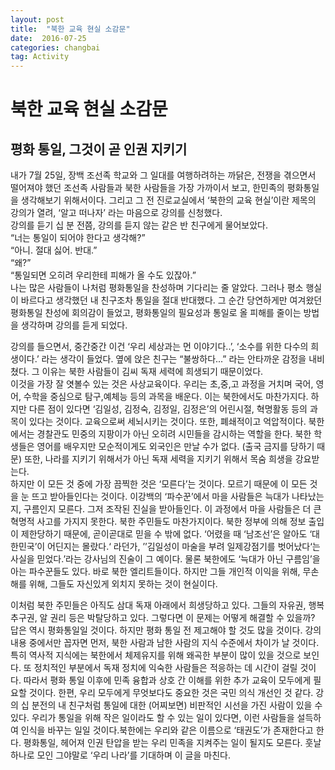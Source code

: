 ```yaml
---  
layout: post  
title:  "북한 교육 현실 소감문"
date:  2016-07-25   
categories: changbai   
tag: Activity  
---  
```


# 북한 교육 현실 소감문
## 평화 통일, 그것이 곧 인권 지키기

내가 7월 25일, 장백 조선족 학교와 그 일대를 여행하려하는 까닭은, 전쟁을 겪으면서 떨어져야 했던 조선족 사람들과 북한 사람들을 가장 가까이서 보고, 한민족의 평화통일을 생각해보기 위해서이다. 그리고 그 전 진로교실에서 ‘북한의 교육 현실’이란 제목의 강의가 열려, ‘알고 떠나자’ 라는 마음으로 강의를 신청했다.  
강의를 듣기 십 분 전쯤, 강의를 듣지 않는 같은 반 친구에게 물어보았다.   
“너는 통일이 되어야 한다고 생각해?”  
“아니. 절대 싫어. 반대.”  
“왜?”  
“통일되면 오히려 우리한테 피해가 올 수도 있잖아.”  
나는 많은 사람들이 나처럼 평화통일을 찬성하며 기다리는 줄 알았다. 그러나 평소 행실이 바르다고 생각했던 내 친구조차 통일을 절대 반대했다. 그 순간 당연하게만 여겨왔던 평화통일 찬성에 회의감이 들었고, 평화통일의 필요성과 통일로 올 피해를 줄이는 방법을 생각하며 강의를 듣게 되었다.  
  
강의를 들으면서, 중간중간 이건 ‘우리 세상과는 먼 이야기다..’, ‘소수를 위한 다수의 희생이다.’ 라는 생각이 들었다. 옆에 앉은 친구는 “불쌍하다...” 라는 안타까운 감정을 내비쳤다. 그 이유는 북한 사람들이 김씨 독재 세력에 희생되기 때문이었다.  
이것을 가장 잘 엿볼수 있는 것은 사상교육이다. 우리는 초,중,고 과정을 거치며 국어, 영어, 수학을 중심으로 탐구,예체능 등의 과목을 배운다. 이는 북한에서도 마찬가지다. 하지만 다른 점이 있다면 ‘김일성, 김정숙, 김정일, 김정은’의 어린시절, 혁명활동 등의 과목이 있다는 것이다. 교육으로써 세뇌시키는 것이다.  또한, 폐쇄적이고 억압적이다. 북한에서는 경찰관도 민중의 지팡이가 아닌 오히려 시민들을 감시하는 역할을 한다. 북한 학생들은 영어를 배우지만 모순적이게도 외국인은 만날 수가 없다. (출국 금지를 당하기 때문) 또한, 나라를 지키기 위해서가 아닌 독재 세력을 지키기 위해서 목숨 희생을 강요받는다.  
하지만 이 모든 것 중에 가장 끔찍한 것은 ‘모른다’는 것이다. 모르기 때문에 이 모든 것을 눈 뜨고 받아들인다는 것이다. 이강백의 ‘파수꾼’에서 마을 사람들은 늑대가 나타났는지, 구름인지 모른다. 그저 조작된 진실을 받아들인다. 이 과정에서 마을 사람들은 더 큰 혁명적 사고를 가지지 못한다. 북한 주민들도 마찬가지이다. 북한 정부에 의해 정보 출입이 제한당하기 때문에, 곧이곧대로 믿을 수 밖에 없다. ‘어렸을 때 ‘남조선’은 알아도 ‘대한민국’이 어딘지는 몰랐다.‘ 라던가, ’’김일성이 마술을 부려 일제강점기를 벗어났다‘는 사실을 믿었다.’라는 강사님의 진술이 그 예이다. 물론 북한에도 ‘늑대가 아닌 구름임’을 아는 파수꾼들도 있다. 바로 북한 엘리트들이다. 하지만 그들 개인적 이익을 위해, 무손해를 위해, 그들도 자신있게 외치지 못하는 것이 현실이다.  
  
이처럼 북한 주민들은 아직도 삼대 독재 아래에서 희생당하고 있다. 그들의 자유권, 행복추구권, 알 권리 등은 박탈당하고 있다. 그렇다면 이 문제는 어떻게 해결할 수 있을까? 답은 역시 평화통일일 것이다. 하지만 평화 통일 전 제고해야 할 것도 많을 것이다. 강의 내용 중에서만 꼽자면 먼저, 북한 사람과 남한 사람의 지식 수준에서 차이가 날 것이다. 특히 역사적 지식에는 북한에서 체제유지를 위해 왜곡한 부분이 많이 있을 것으로 보인다. 또 정치적인 부분에서 독재 정치에 익숙한 사람들은 적응하는 데 시간이 걸릴 것이다. 따라서 평화 통일 이후에 민족 융합과 상호 간 이해를 위한 추가 교육이 모두에게 필요할 것이다. 한편, 우리 모두에게 무엇보다도 중요한 것은 국민 의식 개선인 것 같다. 강의 십 분전의 내 친구처럼 통일에 대한 (어찌보면) 비판적인 시선을 가진 사람이 있을 수 있다. 우리가 통일을 위해 작은 일이라도 할 수 있는 일이 있다면, 이런 사람들을 설득하여 인식을 바꾸는 일일 것이다.북한에는 우리와 같은 이름으로 ‘태권도’가 존재한다고 한다. 평화통일, 헤어져 인권 탄압을 받는 우리 민족을 지켜주는 일이 될지도 모른다. 훗날 하나로 모인 그야말로 ‘우리 나라’를 기대하며 이 글을 마친다.  